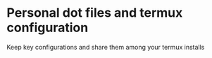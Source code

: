 # Personal dot files and termux configuration

Keep key configurations and share them among your termux installs
